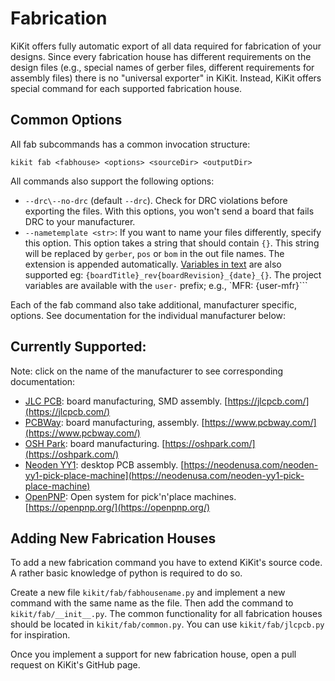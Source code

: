 # Fabrication

KiKit offers fully automatic export of all data required for fabrication of your
designs. Since every fabrication house has different requirements on the design
files (e.g., special names of gerber files, different requirements for assembly
files) there is no "universal exporter" in KiKit. Instead, KiKit offers special
command for each supported fabrication house.

## Common Options

All fab subcommands has a common invocation structure:

```
kikit fab <fabhouse> <options> <sourceDir> <outputDir>
```

All commands also support the following options:

- `--drc\--no-drc` (default `--drc`). Check for DRC violations before exporting
  the files. With this options, you won't send a board that fails DRC to your
  manufacturer.
- `--nametemplate <str>`:  If you want to name your files differently, specify
  this option. This option takes a string that should contain `{}`. This string
  will be replaced by `gerber`, `pos` or `bom` in the out file names. The
  extension is appended automatically. [Variables in
  text](../panelization/cli.md#available-variables-in-text) are also supported
  eg: `{boardTitle}_rev{boardRevision}_{date}_{}`. The project variables are
  available with the `user-` prefix; e.g., `MFR: {user-mfr}```

Each of the fab command also take additional, manufacturer specific, options.
See documentation for the individual manufacturer below:

## Currently Supported:

Note: click on the name of the manufacturer to see corresponding documentation:

- [JLC PCB](jlcpcb.md): board manufacturing, SMD assembly. [https://jlcpcb.com/](https://jlcpcb.com/)
- [PCBWay](pcbway.md): board manufacturing, assembly. [https://www.pcbway.com/](https://www.pcbway.com/)
- [OSH Park](oshpark.md): board manufacturing. [https://oshpark.com/](https://oshpark.com/)
- [Neoden YY1](neodenyy1.md): desktop PCB assembly. [https://neodenusa.com/neoden-yy1-pick-place-machine](https://neodenusa.com/neoden-yy1-pick-place-machine)
- [OpenPNP](openpn.md): Open system for pick'n'place machines. [https://openpnp.org/](https://openpnp.org/)

## Adding New Fabrication Houses

To add a new fabrication command you have to extend KiKit's source code. A
rather basic knowledge of python is required to do so.

Create a new file `kikit/fab/fabhousename.py` and implement a new command with
the same name as the file. Then add the command to `kikit/fab/__init__.py`. The
common functionality for all fabrication houses should be located in
`kikit/fab/common.py`. You can use `kikit/fab/jlcpcb.py` for inspiration.

Once you implement a support for new fabrication house, open a pull request on
KiKit's GitHub page.
